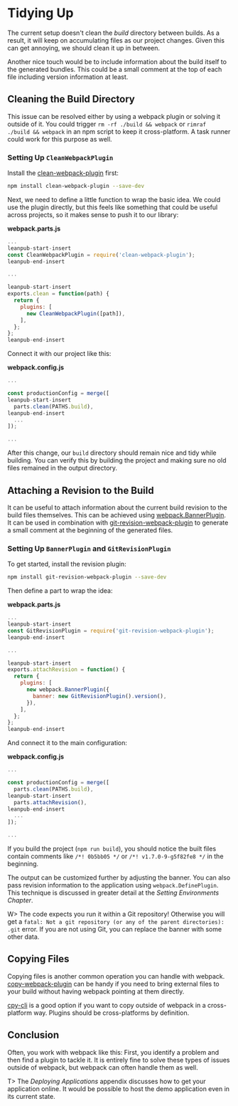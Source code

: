 # Tidying Up

The current setup doesn't clean the *build* directory between builds. As a result, it will keep on accumulating files as our project changes. Given this can get annoying, we should clean it up in between.

Another nice touch would be to include information about the build itself to the generated bundles. This could be a small comment at the top of each file including version information at least.

## Cleaning the Build Directory

This issue can be resolved either by using a webpack plugin or solving it outside of it. You could trigger `rm -rf ./build && webpack` or `rimraf ./build && webpack` in an npm script to keep it cross-platform. A task runner could work for this purpose as well.

### Setting Up `CleanWebpackPlugin`

Install the [clean-webpack-plugin](https://www.npmjs.com/package/clean-webpack-plugin) first:

```bash
npm install clean-webpack-plugin --save-dev
```

Next, we need to define a little function to wrap the basic idea. We could use the plugin directly, but this feels like something that could be useful across projects, so it makes sense to push it to our library:

**webpack.parts.js**

```javascript
...
leanpub-start-insert
const CleanWebpackPlugin = require('clean-webpack-plugin');
leanpub-end-insert

...

leanpub-start-insert
exports.clean = function(path) {
  return {
    plugins: [
      new CleanWebpackPlugin([path]),
    ],
  };
};
leanpub-end-insert
```

Connect it with our project like this:

**webpack.config.js**

```javascript
...

const productionConfig = merge([
leanpub-start-insert
  parts.clean(PATHS.build),
leanpub-end-insert
  ...
]);

...
```

After this change, our `build` directory should remain nice and tidy while building. You can verify this by building the project and making sure no old files remained in the output directory.

## Attaching a Revision to the Build

It can be useful to attach information about the current build revision to the build files themselves. This can be achieved using [webpack.BannerPlugin](https://webpack.js.org/plugins/banner-plugin/). It can be used in combination with [git-revision-webpack-plugin](https://www.npmjs.com/package/git-revision-webpack-plugin) to generate a small comment at the beginning of the generated files.

### Setting Up `BannerPlugin` and `GitRevisionPlugin`

To get started, install the revision plugin:

```bash
npm install git-revision-webpack-plugin --save-dev
```

Then define a part to wrap the idea:

**webpack.parts.js**

```javascript
...
leanpub-start-insert
const GitRevisionPlugin = require('git-revision-webpack-plugin');
leanpub-end-insert

...

leanpub-start-insert
exports.attachRevision = function() {
  return {
    plugins: [
      new webpack.BannerPlugin({
        banner: new GitRevisionPlugin().version(),
      }),
    ],
  };
};
leanpub-end-insert
```

And connect it to the main configuration:

**webpack.config.js**

```javascript
...

const productionConfig = merge([
  parts.clean(PATHS.build),
leanpub-start-insert
  parts.attachRevision(),
leanpub-end-insert
  ...
]);

...
```

If you build the project (`npm run build`), you should notice the built files contain comments like `/*! 0b5bb05 */` or `/*! v1.7.0-9-g5f82fe8 */` in the beginning.

The output can be customized further by adjusting the banner. You can also pass revision information to the application using `webpack.DefinePlugin`. This technique is discussed in greater detail at the *Setting Environments Chapter*.

W> The code expects you run it within a Git repository! Otherwise you will get a `fatal: Not a git repository (or any of the parent directories): .git` error. If you are not using Git, you can replace the banner with some other data.

## Copying Files

Copying files is another common operation you can handle with webpack. [copy-webpack-plugin](https://www.npmjs.com/package/copy-webpack-plugin) can be handy if you need to bring external files to your build without having webpack pointing at them directly.

[cpy-cli](https://www.npmjs.com/package/cpy-cli) is a good option if you want to copy outside of webpack in a cross-platform way. Plugins should be cross-platforms by definition.

## Conclusion

Often, you work with webpack like this: First, you identify a problem and then find a plugin to tackle it. It is entirely fine to solve these types of issues outside of webpack, but webpack can often handle them as well.

T> The *Deploying Applications* appendix discusses how to get your application online. It would be possible to host the demo application even in its current state.
